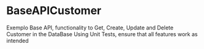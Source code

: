 # BaseAPICustomer
Exemplo Base API, functionality to Get, Create, Update and Delete Customer in the DataBase
Using Unit Tests, ensure that all features work as intended
